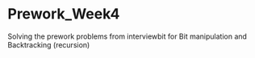 # Prework_Week4
Solving the prework problems from interviewbit for Bit manipulation and Backtracking (recursion)
